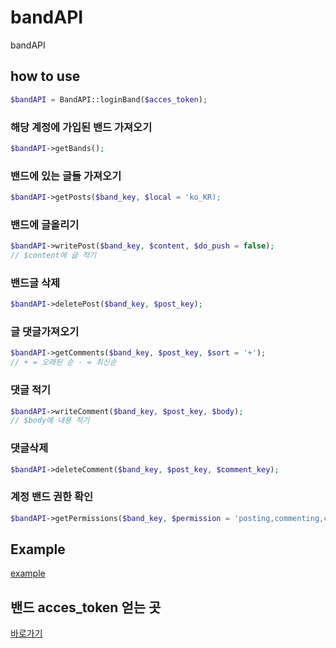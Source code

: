 # bandAPI
bandAPI

## how to use
```php
$bandAPI = BandAPI::loginBand($acces_token);
```
### 해당 계정에 가입된 밴드 가져오기
```php
$bandAPI->getBands();
```
### 밴드에 있는 글들 가져오기
```php
$bandAPI->getPosts($band_key, $local = 'ko_KR);
```
### 밴드에 글올리기
```php
$bandAPI->writePost($band_key, $content, $do_push = false);
// $content에 글 적기
```
### 밴드글 삭제
```php
$bandAPI->deletePost($band_key, $post_key);
```
### 글 댓글가져오기
```php
$bandAPI->getComments($band_key, $post_key, $sort = '+');
// + = 오래된 순 - = 최신순
```
### 댓글 적기
```php
$bandAPI->writeComment($band_key, $post_key, $body);
// $body에 내용 적기
```
### 댓글삭제
```php
$bandAPI->deleteComment($band_key, $post_key, $comment_key);
```
### 계정 밴드 권한 확인
```php
$bandAPI->getPermissions($band_key, $permission = 'posting,commenting,contents_deletion');
```

## Example
[example](https://github.com/sky-min/bandAPI/tree/exaple)

## 밴드 acces_token 얻는 곳
[바로가기](https://developers.band.us/)
